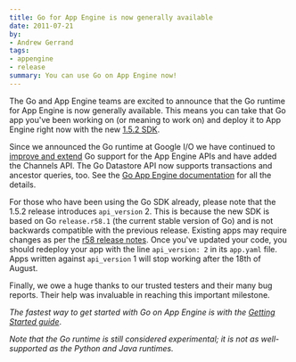```yaml
---
title: Go for App Engine is now generally available
date: 2011-07-21
by:
- Andrew Gerrand
tags:
- appengine
- release
summary: You can use Go on App Engine now!
---
```



The Go and App Engine teams are excited to announce that the Go runtime
for App Engine is now generally available.
This means you can take that Go app you've been working on (or meaning to
work on) and deploy it to App Engine right now with the new [1.5.2 SDK](http://code.google.com/appengine/downloads.html).

Since we announced the Go runtime at Google I/O we have continued to [improve and extend](http://code.google.com/p/googleappengine/wiki/SdkForGoReleaseNotes)
Go support for the App Engine APIs and have added the Channels API.
The Go Datastore API now supports transactions and ancestor queries, too.
See the [Go App Engine documentation](https://code.google.com/appengine/docs/go/)
for all the details.

For those who have been using the Go SDK already,
please note that the 1.5.2 release introduces `api_version` 2.
This is because the new SDK is based on Go `release.r58.1` (the current
stable version of Go) and is not backwards compatible with the previous release.
Existing apps may require changes as per the [r58 release notes](/doc/devel/release.html#r58).
Once you've updated your code, you should redeploy your app with the line
`api_version: 2` in its `app.yaml` file.
Apps written against `api_version` 1 will stop working after the 18th of August.

Finally, we owe a huge thanks to our trusted testers and their many bug reports.
Their help was invaluable in reaching this important milestone.

_The fastest way to get started with Go on App Engine is with the_ [_Getting Started guide_](http://code.google.com/appengine/docs/go/gettingstarted/).

_Note that the Go runtime is still considered experimental; it is not as well-supported as the Python and Java runtimes._
